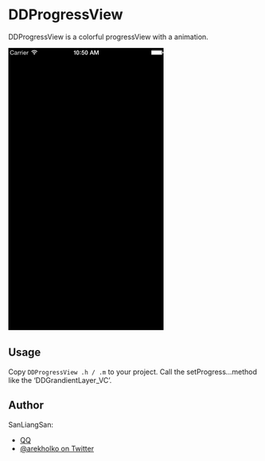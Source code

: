 # DDProgressView

DDProgressView is a colorful progressView with a animation.

![](./DDProgress.gif)

## Usage

Copy `DDProgressView .h / .m` to your project. Call the setProgress...method like the ‘DDGrandientLayer_VC’.

## Author

SanLiangSan:

* [QQ](254458886)
* [@arekholko on Twitter](https://twitter.com/arekholko)
